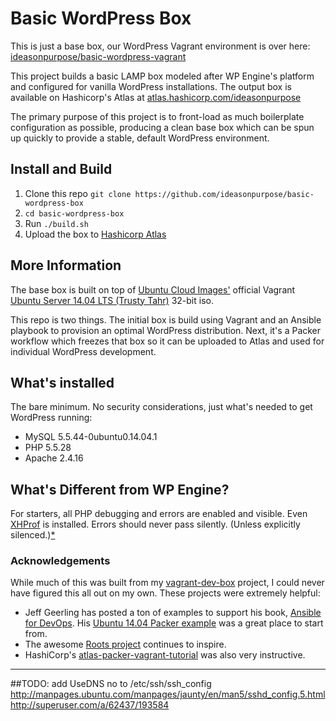 
# Basic WordPress Box

This is just a base box, our WordPress Vagrant environment is over here: [ideasonpurpose/basic-wordpress-vagrant](https://github.com/ideasonpurpose/basic-wordpress-vagrant)

This project builds a basic LAMP box modeled after WP Engine's platform and configured for vanilla WordPress installations. The output box is available on Hashicorp's Atlas at [atlas.hashicorp.com/ideasonpurpose](https://atlas.hashicorp.com/ideasonpurpose)

The primary purpose of this project is to front-load as much boilerplate configuration as possible, producing a clean base box which can be spun up quickly to provide a stable, default WordPress environment. 


## Install and Build

1. Clone this repo `git clone https://github.com/ideasonpurpose/basic-wordpress-box`
2. `cd basic-wordpress-box`
3. Run `./build.sh`
4. Upload the box to [Hashicorp Atlas](https://atlas.hashicorp.com/help/vagrant/boxes/create)


## More Information
The base box is built on top of [Ubuntu Cloud Images'](http://cloud-images.ubuntu.com) official Vagrant [Ubuntu Server 14.04 LTS (Trusty Tahr)](http://cloud-images.ubuntu.com/vagrant/trusty/current/) 32-bit iso. 


This repo is two things. The initial box is build using Vagrant and an Ansible playbook to provision an optimal WordPress distribution. Next, it's a Packer workflow which freezes that box so it can be uploaded to Atlas and used for individual WordPress development.

## What's installed
The bare minimum. No security considerations, just what's needed to get WordPress running:

* MySQL 5.5.44-0ubuntu0.14.04.1
* PHP 5.5.28
* Apache 2.4.16

## What's Different from WP Engine?

For starters, all PHP debugging and errors are enabled and visible. Even [XHProf](http://php.net/xhprof) is installed. Errors should never pass silently.
(Unless explicitly silenced.)[*](https://www.python.org/dev/peps/pep-0020/) 


### Acknowledgements

While much of this was built from my [vagrant-dev-box](https://github.com/joemaller/vagrant-dev-box) project, I could never have figured this all out on my own. These projects were extremely helpful:

* Jeff Geerling has posted a ton of examples to support his book, [Ansible for DevOps](https://leanpub.com/ansible-for-devops). His [Ubuntu 14.04 Packer example](https://github.com/geerlingguy/packer-ubuntu-1404) was a great place to start from.
* The awesome [Roots project](http://roots.io) continues to inspire.
* HashiCorp's [atlas-packer-vagrant-tutorial](https://github.com/hashicorp/atlas-packer-vagrant-tutorial)  was also very instructive. 


---

##TODO: 
add UseDNS no to /etc/ssh/ssh_config
http://manpages.ubuntu.com/manpages/jaunty/en/man5/sshd_config.5.html
http://superuser.com/a/62437/193584
